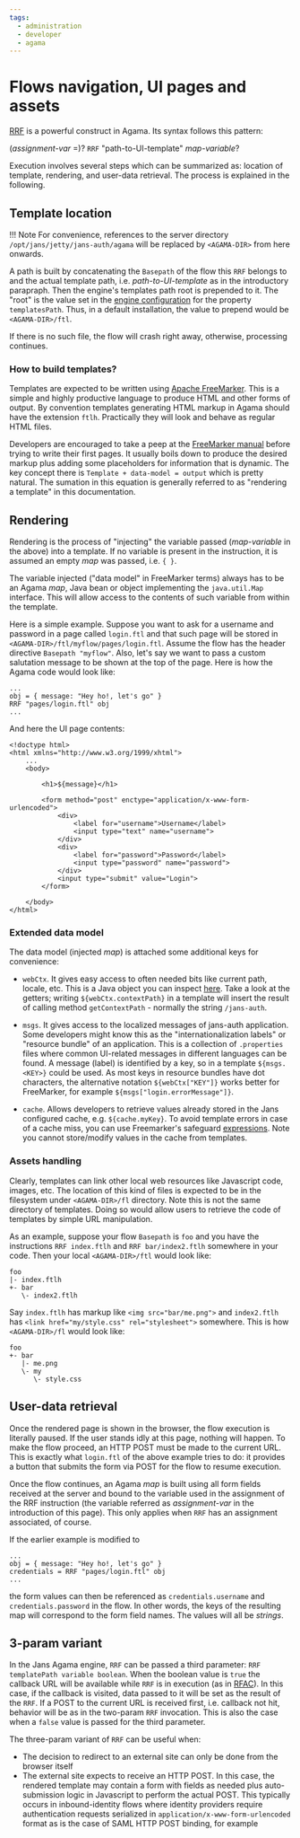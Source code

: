 ```yaml
---
tags:
  - administration
  - developer
  - agama
---
```


# Flows navigation, UI pages and assets

[RRF](../../../agama/language-reference.md#RRF) is a powerful construct in Agama. Its syntax follows this pattern:

(_assignment-var_ =)? `RRF` "path-to-UI-template" _map-variable_?

Execution involves several steps which can be summarized as: location of template, rendering, and user-data retrieval. The process is explained in the following.

## Template location

!!! Note
    For convenience, references to the server directory `/opt/jans/jetty/jans-auth/agama` will be replaced by `<AGAMA-DIR>` from here onwards.

A path is built by concatenating the `Basepath` of the flow this `RRF` belongs to and the actual template path, i.e. _path-to-UI-template_ as in the introductory parapraph. Then the engine's templates path root is prepended to it. The "root" is the value set in the [engine configuration](./engine-bridge-config.md#engine-configuration) for the property `templatesPath`. Thus, in a default installation, the value to prepend would be `<AGAMA-DIR>/ftl`.

If there is no such file, the flow will crash right away, otherwise, processing continues.

### How to build templates?

Templates are expected to be written using [Apache FreeMarker](https://freemarker.apache.org/docs/index.html). This is a simple and highly productive language to produce HTML and other forms of output. By convention templates generating HTML markup in Agama should have the extension `ftlh`. Practically they will look and behave as regular HTML files.  

Developers are encouraged to take a peep at the [FreeMarker manual](https://freemarker.apache.org/docs/index.html) before trying to write their first pages. It usually boils down to produce the desired markup plus adding some placeholders for information that is dynamic. The key concept there is `Template + data-model = output` which is pretty natural. The sumation in this equation is generally referred to as "rendering a template" in this documentation.

## Rendering

Rendering is the process of "injecting" the variable passed (_map-variable_ in the above) into a template. If no variable is present in the instruction, it is assumed an empty _map_ was passed, i.e. `{ }`. 

The variable injected ("data model" in FreeMarker terms) always has to be an Agama _map_, Java bean or object implementing the `java.util.Map` interface. This will allow access to the contents of such variable from within the template.

Here is a simple example. Suppose you want to ask for a username and password in a page called `login.ftl` and that such page will be stored in `<AGAMA-DIR>/ftl/myflow/pages/login.ftl`. Assume the flow has the header directive `Basepath "myflow"`. Also, let's say we want to pass a custom salutation message to be shown at the top of the page. Here is how the Agama code would look like:

```
...
obj = { message: "Hey ho!, let's go" }
RRF "pages/login.ftl" obj
...
```

And here the UI page contents:

```
<!doctype html>
<html xmlns="http://www.w3.org/1999/xhtml">
    ...
    <body>
    
        <h1>${message}</h1>			

        <form method="post" enctype="application/x-www-form-urlencoded">
            <div>
                <label for="username">Username</label>
        		<input type="text" name="username">
            </div>
            <div>
                <label for="password">Password</label>
                <input type="password" name="password">
            </div>
			<input type="submit" value="Login">
        </form>

    </body>
</html>
```

### Extended data model

The data model (injected _map_) is attached some additional keys for convenience:

- `webCtx`. It gives easy access to often needed bits like current path, locale, etc. This is a Java object you can inspect [here](https://github.com/JanssenProject/jans/blob/main/jans-auth-server/agama/engine/src/main/java/io/jans/agama/engine/service/WebContext.java). Take a look at the getters; writing `${webCtx.contextPath}` in a template will insert the result of calling method `getContextPath` - normally the string `/jans-auth`.

- `msgs`. It gives access to the localized messages of jans-auth application. Some developers might know this as the "internationalization labels" or "resource bundle" of an application. This is a collection of `.properties` files where common UI-related messages in different languages can be found. A message (label) is identified by a key, so in a template `${msgs.<KEY>}` could be used. As most keys in resource bundles have dot characters, the alternative notation `${webCtx["KEY"]}` works better for FreeMarker, for example `${msgs["login.errorMessage"]}`.

- `cache`. Allows developers to retrieve values already stored in the Jans configured cache, e.g. `${cache.myKey}`. To avoid template errors in case of a cache miss, you can use Freemarker's safeguard [expressions](https://freemarker.apache.org/docs/dgui_template_exp.html#dgui_template_exp_missing). Note you cannot store/modify values in the cache from templates.

### Assets handling

Clearly, templates can link other local web resources like Javascript code, images, etc. The location of this kind of files is expected to be in the filesystem under `<AGAMA-DIR>/fl` directory. Note this is not the same directory of templates. Doing so would allow users to retrieve the code of templates by simple URL manipulation.

As an example, suppose your flow `Basepath` is `foo` and you have the instructions `RRF index.ftlh` and `RRF bar/index2.ftlh` somewhere in your code. Then your local `<AGAMA-DIR>/ftl` would look like:

```
foo
|- index.ftlh
+- bar
   \- index2.ftlh

```

Say `index.ftlh` has markup like `<img src="bar/me.png">` and `index2.ftlh` has `<link href="my/style.css" rel="stylesheet">` somewhere. This is how `<AGAMA-DIR>/fl` would look like:

```
foo
+- bar
   |- me.png
   \- my
      \- style.css
```

## User-data retrieval

Once the rendered page is shown in the browser, the flow execution is literally paused. If the user stands idly at this page, nothing will happen. To make the flow proceed, an HTTP POST must be made to the current URL. This is exactly what `login.ftl` of the above example tries to do: it provides a button that submits the form via POST for the flow to resume execution.  

Once the flow continues, an Agama _map_ is built using all form fields received at the server and bound to the variable used in the assignment of the RRF instruction (the variable referred as _assignment-var_ in the introduction of this page). This only applies when `RRF` has an assignment associated, of course.  

If the earlier example is modified to

```
...
obj = { message: "Hey ho!, let's go" }
credentials = RRF "pages/login.ftl" obj
...
```

the form values can then be referenced as `credentials.username` and `credentials.password` in the flow. In other words, the keys of the resulting map will correspond to the form field names. The values will all be _strings_.

## 3-param variant

In the Jans Agama engine, `RRF` can be passed a third parameter: `RRF templatePath variable boolean`. When the boolean value is `true` the callback URL will be available while `RRF` is in execution (as in [RFAC](./jans-agama-engine.md#rfac-and-callback-url)). In this case, if the callback is visited, data passed to it will be set as the result of the `RRF`. If a POST to the current URL is received first, i.e. callback not hit, behavior will be as in the two-param `RRF` invocation. This is also the case when a `false` value is passed for the third parameter.

The three-param variant of `RRF` can be useful when:

- The decision to redirect to an external site can only be done from the browser itself
- The external site expects to receive an HTTP POST. In this case, the rendered template may contain a form with fields as needed plus auto-submission logic in Javascript to perform the actual POST. This typically occurs in inbound-identity flows where identity providers require authentication requests serialized in `application/x-www-form-urlencoded` format as is the case of SAML HTTP POST binding, for example
